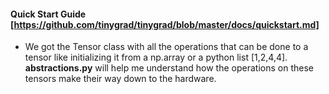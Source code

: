 #### Quick Start Guide [https://github.com/tinygrad/tinygrad/blob/master/docs/quickstart.md]
- We got the Tensor class with all the operations that can be done to a tensor like initializing it from a np.array or a python list [1,2,4,4]. **abstractions.py** will help me understand how the operations on these tensors make their way down to the hardware.